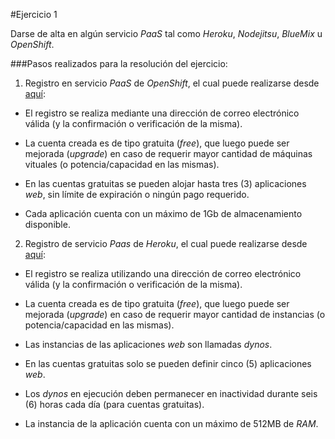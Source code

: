 #Ejercicio 1

Darse de alta en algún servicio _PaaS_ tal como _Heroku_, _Nodejitsu_, _BlueMix_ u _OpenShift_.

###Pasos realizados para la resolución del ejercicio:

1. Registro en servicio _PaaS_ de _OpenShift_, el cual puede realizarse desde [aquí](https://www.openshift.com):

 - El registro se realiza mediante una dirección de correo electrónico válida (y la confirmación o verificación de la misma).
 
 - La cuenta creada es de tipo gratuita (_free_), que luego puede ser mejorada (_upgrade_) en caso de requerir mayor cantidad de máquinas vituales (o potencia/capacidad en las mismas).
 
 - En las cuentas gratuitas se pueden alojar hasta tres (3) aplicaciones _web_, sin límite de expiración o ningún pago requerido.
 
 - Cada aplicación cuenta con un máximo de 1Gb de almacenamiento disponible.

2. Registro de servicio _Paas_ de _Heroku_, el cual puede realizarse desde [aquí](https://www.heroku.com):

 - El registro se realiza utilizando una dirección de correo electrónico válida (y la confirmación o verificación de la misma).
 
 - La cuenta creada es de tipo gratuita (_free_), que luego puede ser mejorada (_upgrade_) en caso de requerir mayor cantidad de instancias (o potencia/capacidad en las mismas).
 
 - Las instancias de las aplicaciones _web_ son llamadas _dynos_.
 
 - En las cuentas gratuitas solo se pueden definir cinco (5) aplicaciones _web_.
 
 - Los _dynos_ en ejecución deben permanecer en inactividad durante seis (6) horas cada día (para cuentas gratuitas).
 
 - La instancia de la aplicación cuenta con un máximo de 512MB de _RAM_.